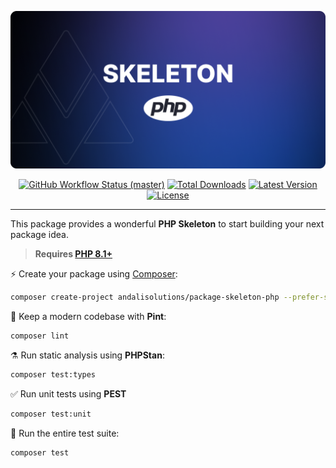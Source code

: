 <p align="center">
    <img src="https://raw.githubusercontent.com/andalisolutions/package-skeleton-php/main/art/skeleton.png"  width="600" alt="Package Skeleton Php">
    <p align="center">
        <a href="https://github.com/andalisolutions/skeleton-php/actions"><img alt="GitHub Workflow Status (master)" src="https://github.com/andalisolutions/package-skeleton-php/actions/workflows/tests.yml/badge.svg"></a>
        <a href="https://packagist.org/packages/andalisolutions/package-skeleton-php"><img alt="Total Downloads" src="https://img.shields.io/packagist/dt/andalisolutions/package-skeleton-php"></a>
        <a href="https://packagist.org/packages/andalisolutions/package-skeleton-php"><img alt="Latest Version" src="https://img.shields.io/packagist/v/andalisolutions/package-skeleton-php"></a>
        <a href="https://packagist.org/packages/andalisolutions/package-skeleton-php"><img alt="License" src="https://img.shields.io/packagist/l/andalisolutions/package-skeleton-php"></a>
    </p>
</p>

------
This package provides a wonderful **PHP Skeleton** to start building your next package idea.

> **Requires [PHP 8.1+](https://php.net/releases/)**

⚡️ Create your package using [Composer](https://getcomposer.org):

```bash
composer create-project andalisolutions/package-skeleton-php --prefer-source PackageName
```

🧹 Keep a modern codebase with **Pint**:
```bash
composer lint
```

⚗️ Run static analysis using **PHPStan**:
```bash
composer test:types
```

✅ Run unit tests using **PEST**
```bash
composer test:unit
```

🚀 Run the entire test suite:
```bash
composer test
```
